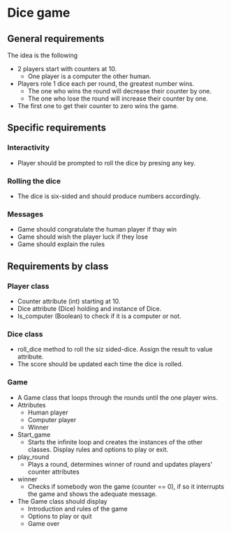 # Dice game

## General requirements

The idea is the following

* 2 players start with counters at 10.
    - One player is a computer the other human.
* Players role 1 dice each per round, the greatest number wins.
    - The one who wins the round will decrease their counter by one.
    - The one who lose the round will increase their counter by one.
* The first one to get their counter to zero wins the game.

## Specific requirements

### Interactivity

* Player should be prompted to roll the dice by presing any key.

### Rolling the dice

* The dice is six-sided and should produce numbers accordingly.

### Messages

* Game should congratulate the human player if thay win 
* Game should wish the player luck if they lose
* Game should explain the rules

## Requirements by class

### Player class

* Counter attribute (int) starting at 10.
* Dice attribute (Dice) holding and instance of Dice.
* Is_computer (Boolean) to check if it is a computer or not.

### Dice class

* roll_dice method to roll the siz sided-dice. Assign the result to value attribute.
* The score should be updated each time the dice is rolled.

### Game

* A Game class that loops through the rounds until the one player wins.
* Attributes
    * Human player
    * Computer player
    * Winner
* Start_game
    * Starts the infinite loop and creates the instances of the other classes. Display rules and options to play or exit.
* play_round
    * Plays a round, determines winner of round and updates players' counter attributes
* winner
    * Checks if somebody won the game (counter == 0), if so it interrupts the game and shows the adequate message.
* The Game class should display
    * Introduction and rules of the game
    * Options to play or quit
    * Game over 

